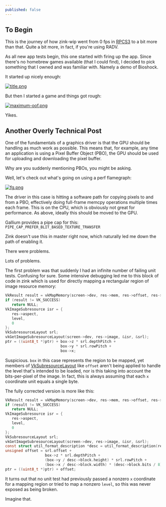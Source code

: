 ```yaml
---
published: false
---
```

## To Begin
This is the journey of how zink-wip went from 0 fps in [RPCS3](https://rpcs3.net/) to a bit more than that. Quite a bit more, in fact, if you're using RADV.

As all new app tests begin, this one started with firing up the app. Since there's no homebrew games available (that I could find), I decided to pick something that I owned and was familiar with. Namely a demo of Bioshock.

It started up nicely enough:

[![title.png]({{site.url}}/assets/bioshock/title.png)]({{site.url}}/assets/bioshock/title.png)

But then I started a game and things got rough:

[![maximum-oof.png]({{site.url}}/assets/bioshock/maximum-oof.png)]({{site.url}}/assets/bioshock/maximum-oof.png)

Yikes.

## Another Overly Technical Post

One of the fundamentals of a graphics driver is that the GPU should be handling as much work as possible. This means that, for example, any time an application is using a Pixel Buffer Object (PBO), the GPU should be used for uploading and downloading the pixel buffer.

Why are you suddenly mentioning PBOs, you might be asking.

Well, let's check out what's going on using a perf flamegraph:

[![fg.png]({{site.url}}/assets/bioshock/fg.png)]({{site.url}}/assets/bioshock/fg.png)

The driver in this case is hitting a software path for copying pixels to and from a PBO, effectively doing full-frame memcpy operations multiple times each frame. This is on the CPU, which is obviously not great for performance. As above, ideally this should be moved to the GPU.

Gallium provides a pipe cap for this: `PIPE_CAP_PREFER_BLIT_BASED_TEXTURE_TRANSFER`

Zink doesn't use this in master right now, which naturally led me down the path of enabling it.

There were problems.

Lots of problems.

The first problem was that suddenly I had an infinite number of failing unit tests. Confusing for sure. Some intensive debugging led me to this block of code in zink which is used for directly mapping a rectangular region of image resource memory:

```c
VkResult result = vkMapMemory(screen->dev, res->mem, res->offset, res->size, 0, &ptr);
if (result != VK_SUCCESS)
   return NULL;
VkImageSubresource isr = {
   res->aspect,
   level,
   0
};
VkSubresourceLayout srl;
vkGetImageSubresourceLayout(screen->dev, res->image, &isr, &srl);
ptr = ((uint8_t *)ptr) + box->z * srl.depthPitch +
                         box->y * srl.rowPitch +
                         box->x;
```

Suspicious. `box` in this case represents the region to be mapped, yet members of [VkSubresourceLayout](https://www.khronos.org/registry/vulkan/specs/1.2-extensions/man/html/VkSubresourceLayout.html) like `offset` aren't being applied to handle the level that's intended to be loaded, nor is this taking into account the bits-per-pixel of the image. In fact, this is always assuming that each `x` coordinate unit equals a single byte.

The fully corrected version is more like this:

```c
VkResult result = vkMapMemory(screen->dev, res->mem, res->offset, res->size, 0, &ptr);
if (result != VK_SUCCESS)
   return NULL;
VkImageSubresource isr = {
   res->aspect,
   level,
   0
};
VkSubresourceLayout srl;
vkGetImageSubresourceLayout(screen->dev, res->image, &isr, &srl);
const struct util_format_description *desc = util_format_description(res->base.format);
unsigned offset = srl.offset +
                  box->z * srl.depthPitch +
                  (box->y / desc->block.height) * srl.rowPitch +
                  (box->x / desc->block.width) * (desc->block.bits / 8);
ptr = ((uint8_t *)ptr) + offset;
```
It turns out that no unit test had previously passed a nonzero `x` coordinate for a mapping region or tried to map a nonzero `level`, so this was never exposed as being broken.

Imagine that.